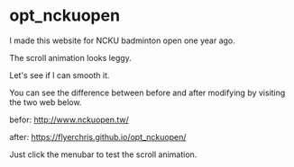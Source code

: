 # opt_nckuopen
I made this website for NCKU badminton open one year ago.

The scroll animation looks leggy.

Let's see if I can smooth it.

You can see the difference between before and after modifying by visiting the two web below.

befor:
http://www.nckuopen.tw/

after:
https://flyerchris.github.io/opt_nckuopen/

Just click the menubar to test the scroll animation.
